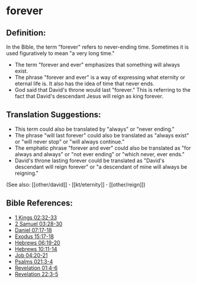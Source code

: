 # forever #

## Definition: ##

In the Bible, the term "forever" refers to never-ending time. Sometimes it is used figuratively to mean "a very long time."

* The term "forever and ever" emphasizes that something will always exist.
* The phrase "forever and ever" is a way of expressing what eternity or eternal life is. It also has the idea of time that never ends.
* God said that David's throne would last "forever." This is referring to the fact that David's descendant Jesus will reign as king forever. 

## Translation Suggestions: ##

* This term could also be translated by "always" or "never ending."
* The phrase "will last forever" could also be translated as "always exist" or "will never stop" or "will always continue."
* The emphatic phrase "forever and ever" could also be translated as "for always and always" or "not ever ending" or "which never, ever ends."
* David's throne lasting forever could be translated as "David's descendant will reign forever" or "a descendant of mine will always be reigning."

(See also: [[other/david]] **·** [[kt/eternity]] **·** [[other/reign]])

## Bible References: ##

* [1 Kings 02:32-33](en/tn/1ki/help/02/32)
* [2 Samuel 03:28-30](en/tn/2sa/help/03/28)
* [Daniel 07:17-18](en/tn/dan/help/07/17)
* [Exodus 15:17-18](en/tn/exo/help/15/17)
* [Hebrews 06:19-20](en/tn/heb/help/06/19)
* [Hebrews 10:11-14](en/tn/heb/help/10/11)
* [Job 04:20-21](en/tn/job/help/04/20)
* [Psalms 021:3-4](en/tn/psa/help/21/03)
* [Revelation 01:4-6](en/tn/rev/help/01/04)
* [Revelation 22:3-5](en/tn/rev/help/22/03)